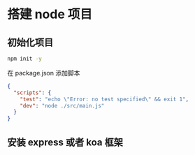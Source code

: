 # 搭建 node 项目

## 初始化项目

```bash
npm init -y
```

在 package.json 添加脚本

```json
{
  "scripts": {
    "test": "echo \"Error: no test specified\" && exit 1",
    "dev": "node ./src/main.js"
  }
}
```

## 安装 express 或者 koa 框架
